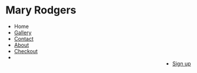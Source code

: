 <!DOCTYPE html> 
<html> 
<link rel="stylesheet" type="text/css" href="http://github.com/N-cole/Maryrodgers/master/Pizzaz.css">
<link rel="stylesheet" type="text/css" href="http://fonts.googleapis.com/css?family=Open Sans">
<head>
<h1>
Mary
Rodgers
</h1>
<ul> 
    <li><a href"http://github.com/N-cole/Maryrodgers/master/M-rodgerslanding.html">Home</a></li> 
    <li><a href="*">Gallery</a></li>
    <li><a href="*">Contact</a></li>
    <li><a href="*">About</a></li>
    <li><a href="*">Checkout</a><li>
    <li style="float:right"><a href="http://github.com/N-cole/Mryrodgers">Sign up</a></li>
</ul>    
</head>

<body>
    
</body>
</html>
